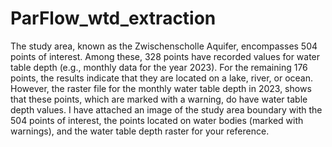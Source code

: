 # ParFlow_wtd_extraction
The study area, known as the Zwischenscholle Aquifer, encompasses 504 points of interest. Among these, 328 points have recorded values for water table depth (e.g., monthly data for the year 2023). For the remaining 176 points, the results indicate that they are located on a lake, river, or ocean. However, the raster file for the monthly water table depth in 2023, shows that these points, which are marked with a warning, do have water table depth values. I have attached an image of the study area boundary with the 504 points of interest, the points located on water bodies (marked with warnings), and the water table depth raster for your reference.
